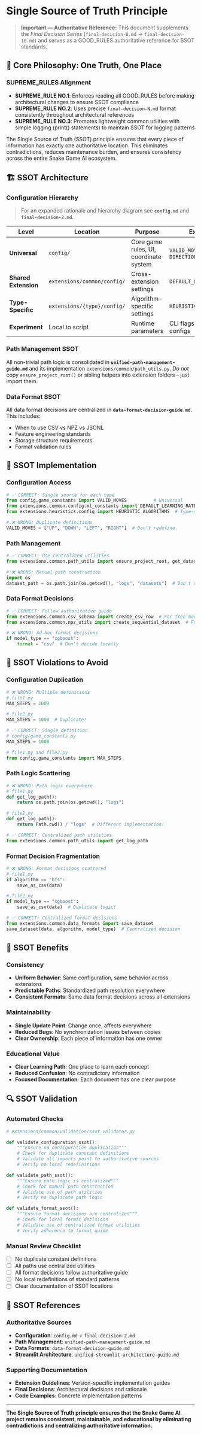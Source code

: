 # Single Source of Truth Principle

> **Important — Authoritative Reference:** This document supplements the _Final Decision Series_ (`final-decision-0.md` → `final-decision-10.md`) and serves as a GOOD_RULES authoritative reference for SSOT standards.

## 🎯 **Core Philosophy: One Truth, One Place**

### **SUPREME_RULES Alignment**
- **SUPREME_RULE NO.1**: Enforces reading all GOOD_RULES before making architectural changes to ensure SSOT compliance
- **SUPREME_RULE NO.2**: Uses precise `final-decision-N.md` format consistently throughout architectural references
- **SUPREME_RULE NO.3**: Promotes lightweight common utilities with simple logging (print() statements) to maintain SSOT for logging patterns

The Single Source of Truth (SSOT) principle ensures that every piece of information has exactly one authoritative location. This eliminates contradictions, reduces maintenance burden, and ensures consistency across the entire Snake Game AI ecosystem.

## 🏗️ **SSOT Architecture**

### **Configuration Hierarchy**
> For an expanded rationale and hierarchy diagram see **`config.md`** and **`final-decision-2.md`**.

| Level | Location | Purpose | Example |
|-------|----------|---------|---------|
| **Universal** | `config/` | Core game rules, UI, coordinate system | `VALID_MOVES`, `DIRECTIONS` |
| **Shared Extension** | `extensions/common/config/` | Cross-extension settings | `DEFAULT_LEARNING_RATE` |
| **Type-Specific** | `extensions/{type}/config/` | Algorithm-specific settings | `HEURISTIC_ALGORITHMS` |
| **Experiment** | Local to script | Runtime parameters | CLI flags, YAML configs |

### **Path Management SSOT**
All non-trivial path logic is consolidated in **`unified-path-management-guide.md`** and its implementation `extensions/common/path_utils.py`.  *Do not* copy `ensure_project_root()` or sibling helpers into extension folders – just import them.

### **Data Format SSOT**
All data format decisions are centralized in **`data-format-decision-guide.md`**. This includes:
- When to use CSV vs NPZ vs JSONL
- Feature engineering standards
- Storage structure requirements
- Format validation rules

## 🔧 **SSOT Implementation**

### **Configuration Access**
```python
# ✅ CORRECT: Single source for each type
from config.game_constants import VALID_MOVES          # Universal
from extensions.common.config.ml_constants import DEFAULT_LEARNING_RATE  # Shared
from extensions.heuristics.config import HEURISTIC_ALGORITHMS  # Type-specific

# ❌ WRONG: Duplicate definitions
VALID_MOVES = ["UP", "DOWN", "LEFT", "RIGHT"]  # Don't redefine
```

### **Path Management**
```python
# ✅ CORRECT: Use centralized utilities
from extensions.common.path_utils import ensure_project_root, get_dataset_path

# ❌ WRONG: Manual path construction
import os
dataset_path = os.path.join(os.getcwd(), "logs", "datasets")  # Don't construct manually
```

### **Data Format Decisions**
```python
# ✅ CORRECT: Follow authoritative guide
from extensions.common.csv_schema import create_csv_row  # For tree models
from extensions.common.npz_utils import create_sequential_dataset  # For RNNs

# ❌ WRONG: Ad-hoc format decisions
if model_type == "xgboost":
    format = "csv"  # Don't decide locally
```

## 🚫 **SSOT Violations to Avoid**

### **Configuration Duplication**
```python
# ❌ WRONG: Multiple definitions
# file1.py
MAX_STEPS = 1000

# file2.py  
MAX_STEPS = 1000  # Duplicate!

# ✅ CORRECT: Single definition
# config/game_constants.py
MAX_STEPS = 1000

# file1.py and file2.py
from config.game_constants import MAX_STEPS
```

### **Path Logic Scattering**
```python
# ❌ WRONG: Path logic everywhere
# file1.py
def get_log_path():
    return os.path.join(os.getcwd(), "logs")

# file2.py
def get_log_path():
    return Path.cwd() / "logs"  # Different implementation!

# ✅ CORRECT: Centralized path utilities
from extensions.common.path_utils import get_log_path
```

### **Format Decision Fragmentation**
```python
# ❌ WRONG: Format decisions scattered
# file1.py
if algorithm == "bfs":
    save_as_csv(data)

# file2.py
if model_type == "xgboost":
    save_as_csv(data)  # Duplicate logic!

# ✅ CORRECT: Centralized format decisions
from extensions.common.data_formats import save_dataset
save_dataset(data, algorithm, model_type)  # Centralized decision
```

## 🎯 **SSOT Benefits**

### **Consistency**
- **Uniform Behavior**: Same configuration, same behavior across extensions
- **Predictable Paths**: Standardized path resolution everywhere
- **Consistent Formats**: Same data format decisions across all extensions

### **Maintainability**
- **Single Update Point**: Change once, affects everywhere
- **Reduced Bugs**: No synchronization issues between copies
- **Clear Ownership**: Each piece of information has one owner

### **Educational Value**
- **Clear Learning Path**: One place to learn each concept
- **Reduced Confusion**: No contradictory information
- **Focused Documentation**: Each document has one clear purpose

## 🔍 **SSOT Validation**

### **Automated Checks**
```python
# extensions/common/validation/ssot_validator.py

def validate_configuration_ssot():
    """Ensure no configuration duplication"""
    # Check for duplicate constant definitions
    # Validate all imports point to authoritative sources
    # Verify no local redefinitions

def validate_path_ssot():
    """Ensure path logic is centralized"""
    # Check for manual path construction
    # Validate use of path utilities
    # Verify no duplicate path logic

def validate_format_ssot():
    """Ensure format decisions are centralized"""
    # Check for local format decisions
    # Validate use of centralized format utilities
    # Verify adherence to format guide
```

### **Manual Review Checklist**
- [ ] No duplicate constant definitions
- [ ] All paths use centralized utilities
- [ ] All format decisions follow authoritative guide
- [ ] No local redefinitions of standard patterns
- [ ] Clear documentation of SSOT locations

## 🔗 **SSOT References**

### **Authoritative Sources**
- **Configuration**: `config.md` + `final-decision-2.md`
- **Path Management**: `unified-path-management-guide.md`
- **Data Formats**: `data-format-decision-guide.md`
- **Streamlit Architecture**: `unified-streamlit-architecture-guide.md`

### **Supporting Documentation**
- **Extension Guidelines**: Version-specific implementation guides
- **Final Decisions**: Architectural decisions and rationale
- **Code Examples**: Concrete implementation patterns

---

**The Single Source of Truth principle ensures that the Snake Game AI project remains consistent, maintainable, and educational by eliminating contradictions and centralizing authoritative information.**









